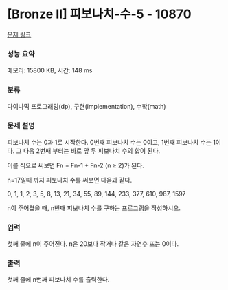 # [Bronze II] 피보나치-수-5 - 10870 

[문제 링크](https://www.acmicpc.net/problem/10870) 

### 성능 요약

메모리: 15800 KB, 시간: 148 ms

### 분류

다이나믹 프로그래밍(dp), 구현(implementation), 수학(math)

### 문제 설명

피보나치 수는 0과 1로 시작한다. 0번째 피보나치 수는 0이고, 1번째 피보나치 수는 1이다. 그 다음 2번째 부터는 바로 앞 두 피보나치 수의 합이 된다.

이를 식으로 써보면 Fn = Fn-1 + Fn-2 (n ≥ 2)가 된다.

n=17일때 까지 피보나치 수를 써보면 다음과 같다.

0, 1, 1, 2, 3, 5, 8, 13, 21, 34, 55, 89, 144, 233, 377, 610, 987, 1597

n이 주어졌을 때, n번째 피보나치 수를 구하는 프로그램을 작성하시오.
### 입력 

 첫째 줄에 n이 주어진다. n은 20보다 작거나 같은 자연수 또는 0이다.
### 출력 

 첫째 줄에 n번째 피보나치 수를 출력한다.


